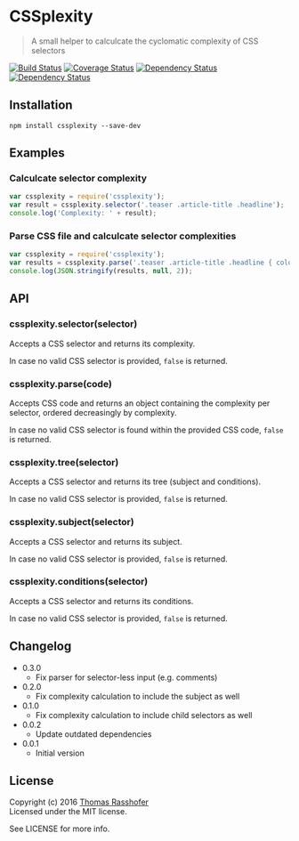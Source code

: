 # CSSplexity

> A small helper to calculcate the cyclomatic complexity of CSS selectors

[![Build Status](https://travis-ci.org/rasshofer/cssplexity.svg)](https://travis-ci.org/rasshofer/cssplexity)
[![Coverage Status](https://coveralls.io/repos/github/rasshofer/cssplexity/badge.svg)](https://coveralls.io/github/rasshofer/cssplexity)
[![Dependency Status](https://david-dm.org/rasshofer/cssplexity/status.svg)](https://david-dm.org/rasshofer/cssplexity)
[![Dependency Status](https://david-dm.org/rasshofer/cssplexity/dev-status.svg)](https://david-dm.org/rasshofer/cssplexity)

## Installation

```shell
npm install cssplexity --save-dev
```

## Examples

### Calculcate selector complexity

```js
var cssplexity = require('cssplexity');
var result = cssplexity.selector('.teaser .article-title .headline');
console.log('Complexity: ' + result);
```

### Parse CSS file and calculcate selector complexities

```js
var cssplexity = require('cssplexity');
var results = cssplexity.parse('.teaser .article-title .headline { color: red } body { background: red }');
console.log(JSON.stringify(results, null, 2));
```

## API

### cssplexity.selector(selector)

Accepts a CSS selector and returns its complexity.

In case no valid CSS selector is provided, `false` is returned.

### cssplexity.parse(code)

Accepts CSS code and returns an object containing the complexity per selector, ordered decreasingly by complexity.

In case no valid CSS selector is found within the provided CSS code, `false` is returned.

### cssplexity.tree(selector)

Accepts a CSS selector and returns its tree (subject and conditions).

In case no valid CSS selector is provided, `false` is returned.

### cssplexity.subject(selector)

Accepts a CSS selector and returns its subject.

In case no valid CSS selector is provided, `false` is returned.

### cssplexity.conditions(selector)

Accepts a CSS selector and returns its conditions.

In case no valid CSS selector is provided, `false` is returned.

## Changelog

* 0.3.0
  * Fix parser for selector-less input (e.g. comments)
* 0.2.0
  * Fix complexity calculation to include the subject as well
* 0.1.0
  * Fix complexity calculation to include child selectors as well
* 0.0.2
  * Update outdated dependencies
* 0.0.1
  * Initial version

## License

Copyright (c) 2016 [Thomas Rasshofer](http://thomasrasshofer.com/)  
Licensed under the MIT license.

See LICENSE for more info.
